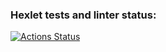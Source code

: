### Hexlet tests and linter status:
[![Actions Status](https://github.com/Ogurchik-007/frontend-project-lvl1/workflows/hexlet-check/badge.svg)](https://github.com/Ogurchik-007/frontend-project-lvl1/actions)